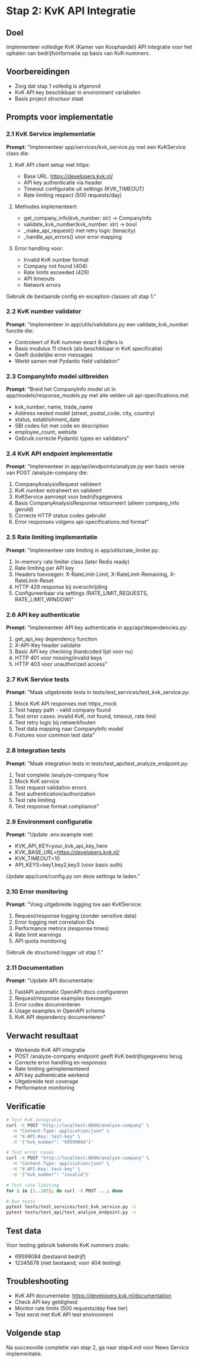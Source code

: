 # Stap 2: KvK API Integratie

## Doel
Implementeer volledige KvK (Kamer van Koophandel) API integratie voor het ophalen van bedrijfsinformatie op basis van KvK-nummers.

## Voorbereidingen
- Zorg dat stap 1 volledig is afgerond
- KvK API key beschikbaar in environment variabelen
- Basis project structuur staat

## Prompts voor implementatie

### 2.1 KvK Service implementatie
**Prompt**: "Implementeer app/services/kvk_service.py met een KvKService class die:

1. KvK API client setup met httpx:
   - Base URL: https://developers.kvk.nl/
   - API key authenticatie via header
   - Timeout configuratie uit settings (KVK_TIMEOUT)
   - Rate limiting respect (500 requests/day)

2. Methodes implementeert:
   - get_company_info(kvk_number: str) -> CompanyInfo
   - validate_kvk_number(kvk_number: str) -> bool
   - _make_api_request() met retry logic (tenacity)
   - _handle_api_errors() voor error mapping

3. Error handling voor:
   - Invalid KvK number format
   - Company not found (404)
   - Rate limits exceeded (429) 
   - API timeouts
   - Network errors

Gebruik de bestaande config en exception classes uit stap 1."

### 2.2 KvK number validator
**Prompt**: "Implementeer in app/utils/validators.py een validate_kvk_number functie die:
- Controleert of KvK nummer exact 8 cijfers is
- Basis modulus 11 check (als beschikbaar in KvK specificatie)
- Geeft duidelijke error messages
- Werkt samen met Pydantic field validation"

### 2.3 CompanyInfo model uitbreiden
**Prompt**: "Breid het CompanyInfo model uit in app/models/response_models.py met alle velden uit api-specifications.md:
- kvk_number, name, trade_name
- Address nested model (street, postal_code, city, country)
- status, establishment_date
- SBI codes list met code en description
- employee_count, website
- Gebruik correcte Pydantic types en validators"

### 2.4 KvK API endpoint implementatie
**Prompt**: "Implementeer in app/api/endpoints/analyze.py een basis versie van POST /analyze-company die:
1. CompanyAnalysisRequest valideert
2. KvK number extraheert en valideert
3. KvKService aanroept voor bedrijfsgegevens
4. Basis CompanyAnalysisResponse retourneert (alleen company_info gevuld)
5. Correcte HTTP status codes gebruikt
6. Error responses volgens api-specifications.md format"

### 2.5 Rate limiting implementatie
**Prompt**: "Implementeer rate limiting in app/utils/rate_limiter.py:
1. In-memory rate limiter class (later Redis ready)
2. Rate limiting per API key
3. Headers toevoegen: X-RateLimit-Limit, X-RateLimit-Remaining, X-RateLimit-Reset
4. HTTP 429 response bij overschrijding
5. Configureerbaar via settings (RATE_LIMIT_REQUESTS, RATE_LIMIT_WINDOW)"

### 2.6 API key authenticatie
**Prompt**: "Implementeer API key authenticatie in app/api/dependencies.py:
1. get_api_key dependency function
2. X-API-Key header validatie
3. Basic API key checking (hardcoded lijst voor nu)
4. HTTP 401 voor missing/invalid keys
5. HTTP 403 voor unauthorized access"

### 2.7 KvK Service tests
**Prompt**: "Maak uitgebreide tests in tests/test_services/test_kvk_service.py:
1. Mock KvK API responses met httpx_mock
2. Test happy path - valid company found
3. Test error cases: invalid KvK, not found, timeout, rate limit
4. Test retry logic bij netwerkfouten
5. Test data mapping naar CompanyInfo model
6. Fixtures voor common test data"

### 2.8 Integration tests
**Prompt**: "Maak integration tests in tests/test_api/test_analyze_endpoint.py:
1. Test complete /analyze-company flow
2. Mock KvK service
3. Test request validation errors
4. Test authentication/authorization
5. Test rate limiting
6. Test response format compliance"

### 2.9 Environment configuratie
**Prompt**: "Update .env.example met:
- KVK_API_KEY=your_kvk_api_key_here
- KVK_BASE_URL=https://developers.kvk.nl/
- KVK_TIMEOUT=10
- API_KEYS=key1,key2,key3 (voor basic auth)

Update app/core/config.py om deze settings te laden."

### 2.10 Error monitoring
**Prompt**: "Voeg uitgebreide logging toe aan KvKService:
1. Request/response logging (zonder sensitive data)
2. Error logging met correlation IDs
3. Performance metrics (response times)
4. Rate limit warnings
5. API quota monitoring

Gebruik de structured logger uit stap 1."

### 2.11 Documentation
**Prompt**: "Update API documentatie:
1. FastAPI automatic OpenAPI docs configureren
2. Request/response examples toevoegen
3. Error codes documenteren
4. Usage examples in OpenAPI schema
5. KvK API dependency documenteren"

## Verwacht resultaat
- Werkende KvK API integratie
- POST /analyze-company endpoint geeft KvK bedrijfsgegevens terug
- Correcte error handling en responses
- Rate limiting geïmplementeerd
- API key authenticatie werkend
- Uitgebreide test coverage
- Performance monitoring

## Verificatie
```bash
# Test KvK integratie
curl -X POST "http://localhost:8000/analyze-company" \
  -H "Content-Type: application/json" \
  -H "X-API-Key: test-key" \
  -d '{"kvk_number": "69599084"}'

# Test error cases
curl -X POST "http://localhost:8000/analyze-company" \
  -H "Content-Type: application/json" \
  -H "X-API-Key: test-key" \
  -d '{"kvk_number": "invalid"}'

# Test rate limiting
for i in {1..105}; do curl -X POST ...; done

# Run tests
pytest tests/test_services/test_kvk_service.py -v
pytest tests/test_api/test_analyze_endpoint.py -v
```

## Test data
Voor testing gebruik bekende KvK nummers zoals:
- 69599084 (bestaand bedrijf)
- 12345678 (niet bestaand, voor 404 testing)

## Troubleshooting
- KvK API documentatie: https://developers.kvk.nl/documentation
- Check API key geldigheid
- Monitor rate limits (500 requests/day free tier)
- Test eerst met KvK API test environment

## Volgende stap
Na succesvolle completie van stap 2, ga naar stap4.md voor News Service implementatie.